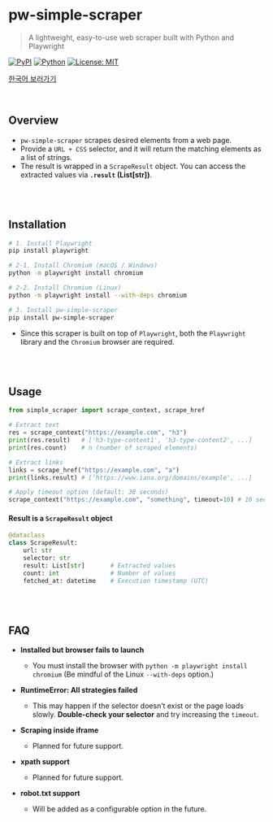 # pw-simple-scraper

> A lightweight, easy-to-use web scraper built with Python and Playwright

[![PyPI](https://img.shields.io/pypi/v/pw-simple-scraper.svg)](https://pypi.org/project/pw-simple-scraper/)
[![Python](https://img.shields.io/pypi/pyversions/pw-simple-scraper.svg)](https://pypi.org/project/pw-simple-scraper/)
[![License: MIT](https://img.shields.io/badge/License-MIT-green.svg)](#license)

[한국어 보러가기](./README_kr.md)

<br>

## Overview

* `pw-simple-scraper` scrapes desired elements from a web page.
* Provide a `URL + CSS` selector, and it will return the matching elements as a list of strings.
* The result is wrapped in a `ScrapeResult` object. You can access the extracted values via **`.result` (List\[str])**.

<br>
<br>

## Installation

```bash
# 1. Install Playwright
pip install playwright

# 2-1. Install Chromium (macOS / Windows)
python -m playwright install chromium

# 2-2. Install Chromium (Linux)
python -m playwright install --with-deps chromium

# 3. Install pw-simple-scraper
pip install pw-simple-scraper
```

* Since this scraper is built on top of `Playwright`, both the `Playwright` library and the `Chromium` browser are required.

<br>
<br>

## Usage

```python
from simple_scraper import scrape_context, scrape_href

# Extract text
res = scrape_context("https://example.com", "h3")
print(res.result)   # ['h3-type-content1', 'h3-type-content2', ...]
print(res.count)    # n (number of scraped elements)

# Extract links
links = scrape_href("https://example.com", "a")
print(links.result) # ['https://www.iana.org/domains/example', ...]

# Apply timeout option (default: 30 seconds)
scrape_context("https://example.com", "something", timeout=10) # 10 seconds
```

#### Result is a `ScrapeResult` object

```python
@dataclass
class ScrapeResult:
    url: str
    selector: str
    result: List[str]       # Extracted values
    count: int              # Number of values
    fetched_at: datetime    # Execution timestamp (UTC)
```

<br>
<br>

## FAQ

- **Installed but browser fails to launch**
    - You must install the browser with `python -m playwright install chromium` (Be mindful of the Linux `--with-deps` option.)

- **RuntimeError: All strategies failed**
    - This may happen if the selector doesn’t exist or the page loads slowly. **Double-check your selector** and try increasing the `timeout`.

- **Scraping inside iframe**
    - Planned for future support.

- **xpath support**
    - Planned for future support.

- **robot.txt support**
    - Will be added as a configurable option in the future.

<br>
<br>
